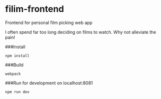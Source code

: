 # filim-frontend
Frontend for personal film picking web app

I often spend far too long deciding on films to watch.  Why not alleviate the pain!

###Install
```
npm install
```

###Build 
```
webpack
```

###Run for development on localhost:8081
```
npm run dev
```
